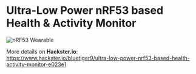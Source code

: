 # Ultra-Low Power nRF53 based Health & Activity Monitor

![nRF53 Wearable](https://hackster.imgix.net/uploads/attachments/1310781/_PgDPvNieX8.blob?auto=compress%2Cformat&w=900&h=675&fit=min)

More details on **Hackster.io**:</br>
https://www.hackster.io/bluetiger9/ultra-low-power-nrf53-based-health-activity-monitor-e023e1
